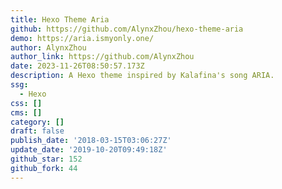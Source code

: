 ```yaml
---
title: Hexo Theme Aria
github: https://github.com/AlynxZhou/hexo-theme-aria
demo: https://aria.ismyonly.one/
author: AlynxZhou
author_link: https://github.com/AlynxZhou
date: 2023-11-26T08:50:57.173Z
description: A Hexo theme inspired by Kalafina's song ARIA.
ssg:
  - Hexo
css: []
cms: []
category: []
draft: false
publish_date: '2018-03-15T03:06:27Z'
update_date: '2019-10-20T09:49:18Z'
github_star: 152
github_fork: 44
---
```

